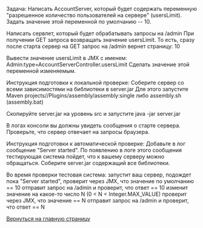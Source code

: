 Задача:
Написать AccountServer, который будет содержать переменную "разрешенное количество пользователей на сервере" (usersLimit).
Задать значение этой переменной по умолчанию -- 10.

Написать сервлет, который будет обрабатывать запросы на /admin
При получении GET запроса возвращать значение usersLimit.
То есть, сразу после старта сервер на GET запрос на /admin вернет страницу:
10

Вывести значение usersLimit в JMX с именем:
Admin:type=AccountServerController.usersLimit
Сделать значение этой переменной изменяемым.

Инструкция подготовки к локальной проверке:
Соберите сервер со всеми зависимостями на библиотеки в server.jar
Для этого запустите Maven projects/<Project name>/Plugins/assembly/assembly:single
либо assembly.sh (assembly.bat)

Скопируйте server.jar на уровень src и запустите
java -jar server.jar

В логах консоли вы должны увидеть сообщения о старте сервера.
Проверьте, что сервер отвечает на запросы браузера.

Инструкция подготовки к автоматической проверке:
Добавьте в лог сообщение "Server started". По появлению в логе этого сообщения тестирующая система пойдет, что к вашему серверу можно обращаться.
Соберите server.jar содержащий все библиотеки.

Во время проверки тестовая система:
запустит ваш сервер,
подождет пока "Server started",
проверит через JMX, что значение по умолчанию == 10
отправит запрос на /admin и проверит, что ответ == 10
изменит значение на какое-то число N (0 < N < Integer.MAX_VALUE)
проверит через JMX, что значение == N
отправит запрос на /admin и проверит, что ответ == N

[Вернуться на главную страницу](../)
 